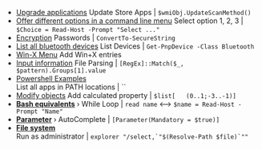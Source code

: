 - [Upgrade applications](Powershell/Upgrade%20applications.md)
    Update Store Apps | `$wmiObj.UpdateScanMethod()`
- [Offer different options in a command line menu](Powershell/Offer%20different%20options%20in%20a%20command%20line%20menu.md)
    Select option 1, 2, 3 | `$Choice = Read-Host -Prompt "Select ..."`
- [Encryption](Powershell/Encryption.md)
    Passwords | `ConvertTo-SecureString`
- [List all bluetooth devices](Powershell/List%20all%20bluetooth%20devices.md)
    List Devices | `Get-PnpDevice -Class Bluetooth`
- [Win-X Menu](windows/Win-X%20Menu.md)
    Add Win+X entries
- [Input information](Powershell/Input%20information.md)
    File Parsing | `[RegEx]::Match($_, $pattern).Groups[1].value`
- [Powershell Examples](Powershell%20Examples.md)    
    List all apps in PATH locations | ``
- [Modify objects](Powershell/basics/Modify%20objects.md)
    Add calculated property | `$list[	(0..1;-3..-1)]`
- **[Bash equivalents](Powershell/basics/bash-equivalents.md)** ›
    While Loop | `read name` ⟷ `$name = Read-Host -Prompt "Name"`
- **[Parameter](Powershell/Specify%20parameters%20for%20functions%20and%20scripts.md)** ›
    AutoComplete | `[Parameter(Mandatory = $true)]`
- **[File system](Powershell/filesystem/File%20system.md)**    
    Run as administrator | ``explorer "/select,`"$(Resolve-Path $file)`""``